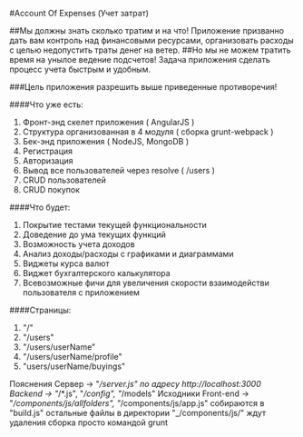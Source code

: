 #Account Of Expenses (Учет затрат)


##Мы должны знать сколько тратим и на что!
Приложение призванно дать вам контроль над финансовыми ресурсами, организовать расходы с целью недопустить траты денег на ветер. 
##Но мы не можем тратить время на унылое ведение подсчетов!
Задача приложения сделать процесс учета быстрым и удобным.
    
###Цель приложения разрешить выше приведенные противоречия!   

####Что уже есть:
1. Фронт-энд скелет приложения ( AngularJS )
2. Структура организованная в 4 модуля ( сборка grunt-webpack )
3. Бек-энд приложения ( NodeJS, MongoDB )
4. Регистрация
5. Авторизация
6. Вывод все пользователей через resolve ( /users )
7. CRUD пользователей
8. CRUD покупок
    
####Что будет:
1. Покрытие тестами текущей функциональности
2. Доведение до ума текущих функций
3. Возможность учета доходов
4. Анализ доходы/расходы с графиками и диаграммами
5. Виджеты курса валют
6. Виджет бухгалтерского калькулятора
7. Всевозможные фичи для увеличения скорости взаимодействи пользователя с приложением
    
####Страницы:
1. "/"
2. "/users"
3. "/users/userName"
4. "/users/userName/profile"
5. "users/userName/buyings"
    
    
Пояснения
    Сервер -> "_/server.js" по адресу http://localhost:3000
    Backend -> "_/*.js", "_/config", "_/models"
    Исходники Front-end -> "_/components/js/allfolders", "_/components/js/app.js" собираются в "build.js"
    остальные файлы в директории "_/components/js/" ждут удаления
    сборка просто командой grunt

